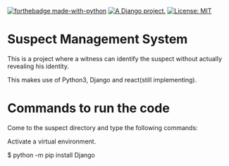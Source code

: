  [![forthebadge made-with-python](http://ForTheBadge.com/images/badges/made-with-python.svg)](https://www.python.org/)
  <a href="http://www.djangoproject.com/"><img src="https://www.djangoproject.com/m/img/badges/djangoproject120x25.gif" border="0" alt="A Django project." title="A Django project." /></a>
 [![License: MIT](https://img.shields.io/badge/License-MIT-yellow.svg)](https://opensource.org/licenses/MIT)

<h1>Suspect Management System</h1>
<p>This is a project where a witness can identify the suspect without actually revealing his identity.</p>

<p>This makes use of Python3, Django and react(still implementing).</p>

<h1> Commands to run the code</h1>
<p>Come to the suspect directory and type the following commands:</p>
<p>Activate a virtual environment.</p>
$ python -m pip install Django
